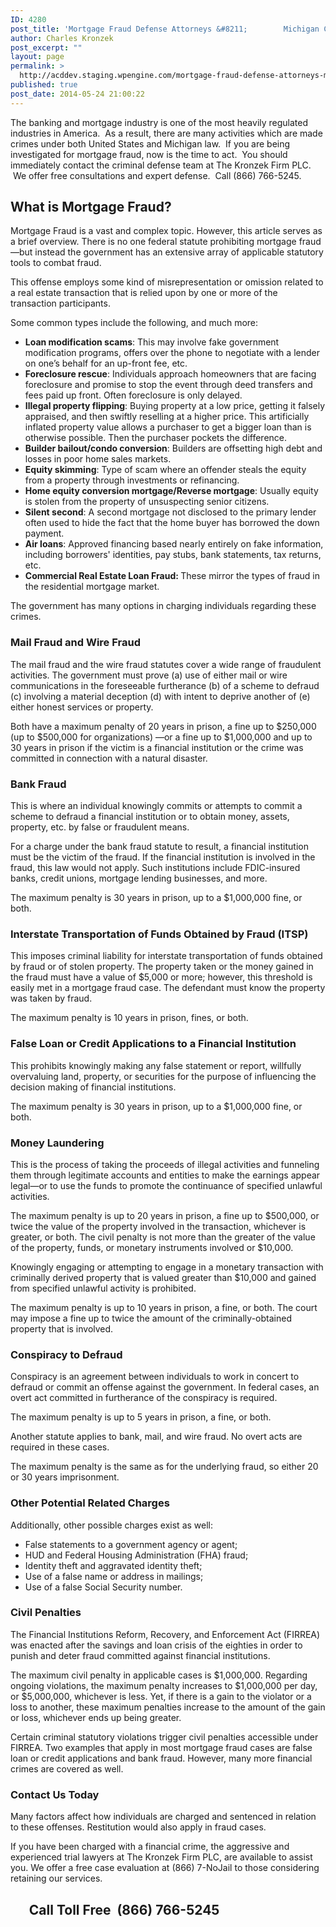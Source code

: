 ```yaml
---
ID: 4280
post_title: 'Mortgage Fraud Defense Attorneys &#8211;        Michigan Criminal Defense'
author: Charles Kronzek
post_excerpt: ""
layout: page
permalink: >
  http://acddev.staging.wpengine.com/mortgage-fraud-defense-attorneys-michigan-criminal-defense.html
published: true
post_date: 2014-05-24 21:00:22
---
```

The banking and mortgage industry is one of the most heavily regulated industries in America.  As a result, there are many activities which are made crimes under both United States and Michigan law.  If you are being investigated for mortgage fraud, now is the time to act.  You should immediately contact the criminal defense team at The Kronzek Firm PLC.  We offer free consultations and expert defense.  Call (866) 766-5245.
<h2>What is Mortgage Fraud?</h2>
Mortgage Fraud is a vast and complex topic. However, this article serves as a brief overview. There is no one federal statute prohibiting mortgage fraud—but instead the government has an extensive array of applicable statutory tools to combat fraud.

This offense employs some kind of misrepresentation or omission related to a real estate transaction that is relied upon by one or more of the transaction participants.

Some common types include the following, and much more:
<ul>
	<li><strong>Loan modification scams</strong>: This may involve fake government modification programs, offers over the phone to negotiate with a lender on one’s behalf for an up-front fee, etc.</li>
	<li><strong>Foreclosure rescue</strong>: Individuals approach homeowners that are facing foreclosure and promise to stop the event through deed transfers and fees paid up front. Often foreclosure is only delayed.</li>
	<li><strong>Illegal property flipping</strong>: Buying property at a low price, getting it falsely appraised, and then swiftly reselling at a higher price. This artificially inflated property value allows a purchaser to get a bigger loan than is otherwise possible. Then the purchaser pockets the difference.</li>
	<li><strong>Builder bailout/condo conversion</strong>: Builders are offsetting high debt and losses in poor home sales markets.</li>
	<li><strong>Equity skimming</strong>: Type of scam where an offender steals the equity from a property through investments or refinancing.</li>
	<li><strong>Home equity conversion mortgage/Reverse mortgage</strong>: Usually equity is stolen from the property of unsuspecting senior citizens.</li>
	<li><strong>Silent second</strong>: A second mortgage not disclosed to the primary lender often used to hide the fact that the home buyer has borrowed the down payment.</li>
	<li><strong>Air loans</strong>: Approved financing based nearly entirely on fake information, including borrowers' identities, pay stubs, bank statements, tax returns, etc.</li>
	<li><strong>Commercial Real Estate Loan Fraud: </strong>These mirror the types of fraud in the residential mortgage market.</li>
</ul>
The government has many options in charging individuals regarding these crimes.
<h3><strong>Mail Fraud and Wire Fraud</strong></h3>
The mail fraud and the wire fraud statutes cover a wide range of fraudulent activities. The government must prove (a) use of either mail or wire communications in the foreseeable furtherance (b) of a scheme to defraud (c) involving a material deception (d) with intent to deprive another of (e) either honest services or property.

Both have a maximum penalty of 20 years in prison, a fine up to $250,000 (up to $500,000 for organizations) —or a fine up to $1,000,000 and up to 30 years in prison if the victim is a financial institution or the crime was committed in connection with a natural disaster.
<h3><strong>Bank Fraud</strong></h3>
This is where an individual knowingly commits or attempts to commit a scheme to defraud a financial institution or to obtain money, assets, property, etc. by false or fraudulent means.

For a charge under the bank fraud statute to result, a financial institution must be the victim of the fraud. If the financial institution is involved in the fraud, this law would not apply. Such institutions include FDIC-insured banks, credit unions, mortgage lending businesses, and more.

The maximum penalty is 30 years in prison, up to a $1,000,000 fine, or both.
<h3><strong>Interstate Transportation </strong><strong>of Funds Obtained by Fraud (ITSP)</strong></h3>
This imposes criminal liability for interstate transportation of funds obtained by fraud or of stolen property. The property taken or the money gained in the fraud must have a value of $5,000 or more; however, this threshold is easily met in a mortgage fraud case. The defendant must know the property was taken by fraud.

The maximum penalty is 10 years in prison, fines, or both.
<h3><strong>False Loan or Credit Applications </strong><strong>to a Financial Institution</strong></h3>
This prohibits knowingly making any false statement or report, willfully overvaluing land, property, or securities for the purpose of influencing the decision making of financial institutions.

The maximum penalty is 30 years in prison, up to a $1,000,000 fine, or both.
<h3><strong>Money Laundering</strong></h3>
This is the process of taking the proceeds of illegal activities and funneling them through legitimate accounts and entities to make the earnings appear legal—or to use the funds to promote the continuance of specified unlawful activities.

The maximum penalty is up to 20 years in prison, a fine up to $500,000, or twice the value of the property involved in the transaction, whichever is greater, or both. The civil penalty is not more than the greater of the value of the property, funds, or monetary instruments involved or $10,000.

Knowingly engaging or attempting to engage in a monetary transaction with criminally derived property that is valued greater than $10,000 and gained from specified unlawful activity is prohibited.

The maximum penalty is up to 10 years in prison, a fine, or both. The court may impose a fine up to twice the amount of the criminally-obtained property that is involved.
<h3><strong>Conspiracy to Defraud</strong></h3>
Conspiracy is an agreement between individuals to work in concert to defraud or commit an offense against the government. In federal cases, an overt act committed in furtherance of the conspiracy is required.

The maximum penalty is up to 5 years in prison, a fine, or both.

Another statute applies to bank, mail, and wire fraud. No overt acts are required in these cases.

The maximum penalty is the same as for the underlying fraud, so either 20 or 30 years imprisonment.
<h3><strong>Other Potential Related Charges</strong></h3>
Additionally, other possible charges exist as well:
<ul>
	<li>False statements to a government agency or agent;</li>
	<li>HUD and Federal Housing Administration (FHA) fraud;</li>
	<li>Identity theft and aggravated identity theft;</li>
	<li>Use of a false name or address in mailings;</li>
	<li>Use of a false Social Security number.</li>
</ul>
<h3><strong>Civil Penalties</strong></h3>
The Financial Institutions Reform, Recovery, and Enforcement Act (FIRREA) was enacted after the savings and loan crisis of the eighties in order to punish and deter fraud committed against financial institutions.

The maximum civil penalty in applicable cases is $1,000,000. Regarding ongoing violations, the maximum penalty increases to $1,000,000 per day, or $5,000,000, whichever is less. Yet, if there is a gain to the violator or a loss to another, these maximum penalties increase to the amount of the gain or loss, whichever ends up being greater.

Certain criminal statutory violations trigger civil penalties accessible under FIRREA. Two examples that apply in most mortgage fraud cases are false loan or credit applications and bank fraud. However, many more financial crimes are covered as well.
<h3><strong>Contact Us Today</strong></h3>
Many factors affect how individuals are charged and sentenced in relation to these offenses. Restitution would also apply in fraud cases.

If you have been charged with a financial crime, the aggressive and experienced trial lawyers at The Kronzek Firm PLC, are available to assist you. We offer a free case evaluation at (866) 7-NoJail to those considering retaining our services.
<h2>      Call Toll Free  (866) 766-5245</h2>
<h2></h2>
&nbsp;

&nbsp;

&nbsp;

&nbsp;

&nbsp;

&nbsp;

&nbsp;

&nbsp;

&nbsp;

&nbsp;

&nbsp;